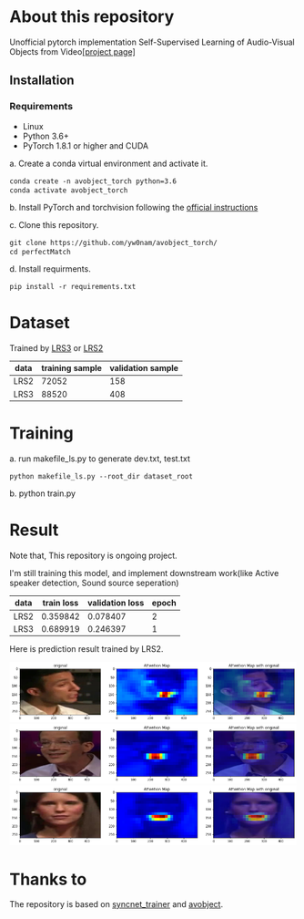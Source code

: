 # About this repository

Unofficial pytorch implementation Self-Supervised Learning of Audio-Visual Objects from Video[[project page]](https://www.robots.ox.ac.uk/~vgg/research/avobjects/)

## Installation
### Requirements

- Linux
- Python 3.6+
- PyTorch 1.8.1 or higher and CUDA

a. Create a conda virtual environment and activate it.

```shell
conda create -n avobject_torch python=3.6
conda activate avobject_torch
```

b. Install PyTorch and torchvision following the [official instructions](https://pytorch.org/)

c. Clone this repository.

```shell
git clone https://github.com/yw0nam/avobject_torch/
cd perfectMatch
```
d. Install requirments.

```shell
pip install -r requirements.txt
```


# Dataset

Trained by [LRS3](https://www.robots.ox.ac.uk/~vgg/data/lip_reading/lrs3.html) or [LRS2](https://www.robots.ox.ac.uk/~vgg/data/lip_reading/lrs2.html)

data | training sample | validation sample |
--- | --- | --- |
LRS2 | 72052 | 158 |
LRS3 | 88520 | 408 | 

# Training 

a. run makefile_ls.py to generate dev.txt, test.txt
```shell
python makefile_ls.py --root_dir dataset_root
```

b. python train.py 

# Result

Note that, This repository is ongoing project.

I'm still training this model, and implement downstream work(like Active speaker detection, Sound source seperation)


data | train loss | validation loss | epoch |
--- | --- | --- | --- |
LRS2 | 0.359842 |  0.078407 | 2 |
LRS3 | 0.689919 |  0.246397 | 1 |

Here is prediction result trained by LRS2. 

<img src="./demo/demo_0.png"> 
<img src="./demo/demo_1.png"> 
<img src="./demo/demo_2.png"> 


# Thanks to

The repository is based on [syncnet_trainer](https://github.com/joonson/syncnet_trainer) and [avobject](https://github.com/afourast/avobjects).
